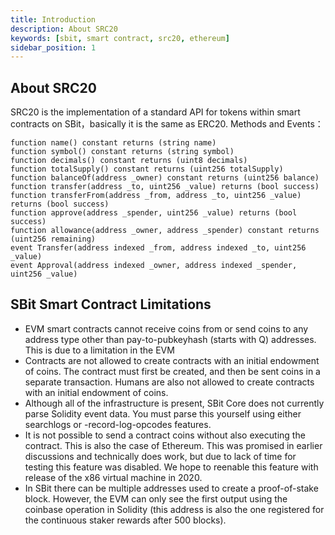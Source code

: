 ```yaml
---
title: Introduction
description: About SRC20
keywords: [sbit, smart contract, src20, ethereum]
sidebar_position: 1
---
```


## About SRC20

SRC20 is the implementation of a standard API for tokens within smart contracts on SBit，basically it is the same as ERC20.
Methods and Events：

```
function name() constant returns (string name)
function symbol() constant returns (string symbol)
function decimals() constant returns (uint8 decimals)
function totalSupply() constant returns (uint256 totalSupply)
function balanceOf(address _owner) constant returns (uint256 balance)
function transfer(address _to, uint256 _value) returns (bool success)
function transferFrom(address _from, address _to, uint256 _value) returns (bool success)
function approve(address _spender, uint256 _value) returns (bool success)
function allowance(address _owner, address _spender) constant returns (uint256 remaining)
event Transfer(address indexed _from, address indexed _to, uint256 _value)
event Approval(address indexed _owner, address indexed _spender, uint256 _value)
```

## SBit Smart Contract Limitations

*	EVM smart contracts cannot receive coins from or send coins to any address type other than pay-to-pubkeyhash (starts with Q) addresses. This is due to a limitation in the EVM
*	Contracts are not allowed to create contracts with an initial endowment of coins. The contract must first be created, and then be sent coins in a separate transaction. Humans are also not allowed to create contracts with an initial endowment of coins.
*	Although all of the infrastructure is present, SBit Core does not currently parse Solidity event data. You must parse this yourself using either searchlogs or -record-log-opcodes features.
*	It is not possible to send a contract coins without also executing the contract. This is also the case of Ethereum. This was promised in earlier discussions and technically does work, but due to lack of time for testing this feature was disabled. We hope to reenable this feature with release of the x86 virtual machine in 2020.
*	In SBit there can be multiple addresses used to create a proof-of-stake block. However, the EVM can only see the first output using the coinbase operation in Solidity (this address is also the one registered for the continuous staker rewards after 500 blocks).
